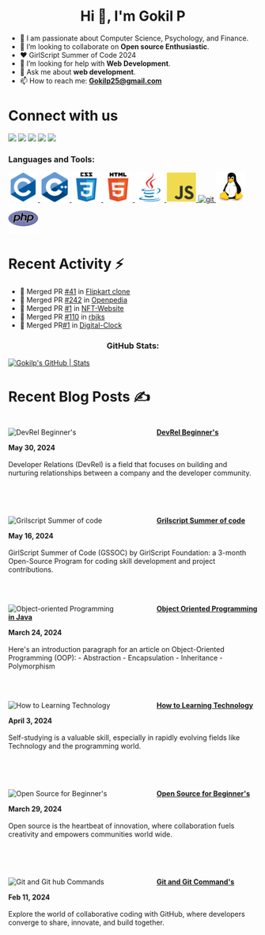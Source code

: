 <h1 align="center">Hi 👋, I'm Gokil P</h1>

- 💜 I am passionate about Computer Science, Psychology, and Finance.
- 👯 I’m looking to collaborate on **Open source Enthusiastic**.
- ❤️ GirlScript Summer of Code 2024
- 🤝 I’m looking for help with **Web Development**.
- 💬 Ask me about **web development**.
- 📫 How to reach me: **Gokilp25@gmail.com**


# Connect with us

<a href="https://discord.com/invite/1120044400043630692"><img src="https://img.icons8.com/color/2x/discord--v2.png" height="60px"></img></a>
<a href="https://github.com/Gokilp"><img src="https://user-images.githubusercontent.com/91791257/235086411-9ec7aa5e-c095-44ce-b9e6-57b3bc3fead2.png" height="60px"></img></a>
<a href="https://twitter.com/gokilp_25"><img src="https://i.postimg.cc/pVqVTNJd/X-logo.png" height="60px"></img></a>
<a href="https://www.linkedin.com/in/gokilp/"><img src="https://img.icons8.com/fluency/2x/linkedin.png" height="60px"></img></a>
<a href="https://gokilp.hashnode.dev/"><img src="https://user-images.githubusercontent.com/91791257/235087337-b2a7d9c1-d07d-4d07-8f59-51ef37206a62.png" height="55px"></img></a>

<h3 align="left">Languages and Tools:</h3>
<p align="left">
    <a href="https://www.cprogramming.com/" target="_blank" rel="noreferrer">
        <img src="https://raw.githubusercontent.com/devicons/devicon/master/icons/c/c-original.svg" alt="c" width="60" height="60"/>
    </a>
    <a href="https://www.w3schools.com/cpp/" target="_blank" rel="noreferrer">
        <img src="https://raw.githubusercontent.com/devicons/devicon/master/icons/cplusplus/cplusplus-original.svg" alt="cplusplus" width="60" height="60"/>
    </a>
    <a href="https://www.w3schools.com/css/" target="_blank" rel="noreferrer">
        <img src="https://raw.githubusercontent.com/devicons/devicon/master/icons/css3/css3-original-wordmark.svg" alt="css3" width="60" height="60"/>
    </a>
    <a href="https://www.w3.org/html/" target="_blank" rel="noreferrer">
        <img src="https://raw.githubusercontent.com/devicons/devicon/master/icons/html5/html5-original-wordmark.svg" alt="html5" width="60" height="60"/>
    </a>
    <a href="https://www.java.com" target="_blank" rel="noreferrer">
        <img src="https://raw.githubusercontent.com/devicons/devicon/master/icons/java/java-original.svg" alt="java" width="60" height="60"/>
    </a>
    <a href="https://developer.mozilla.org/en-US/docs/Web/JavaScript" target="_blank" rel="noreferrer">
        <img src="https://raw.githubusercontent.com/devicons/devicon/master/icons/javascript/javascript-original.svg" alt="javascript" width="60" height="60"/>
    </a>
    <a href="https://git-scm.com/" target="_blank" rel="noreferrer">
        <img src="https://www.vectorlogo.zone/logos/git-scm/git-scm-icon.svg" alt="git" width="60" height="60"/>
    </a>
    <a href="https://www.linux.org/" target="_blank" rel="noreferrer">
        <img src="https://raw.githubusercontent.com/devicons/devicon/master/icons/linux/linux-original.svg" alt="linux" width="60" height="60"/>
    </a>
    <a href="https://www.php.net" target="_blank" rel="noreferrer">
        <img src="https://raw.githubusercontent.com/devicons/devicon/master/icons/php/php-original.svg" alt="php" width="60" height="60"/>
    </a>
</p>



# Recent Activity :zap:

<!--START_SECTION:activity-->

- 🎉 Merged PR [#41](https://github.com/arghadipmanna101/Flipkart_Clone/pull/41) in [Flipkart clone](https://github.com/arghadipmanna101/Flipkart_Clone)
- 🎉 Merged PR [#242](https://github.com/Sriparno08/Openpedia/issues/242) in [Openpedia](https://github.com/Sriparno08/Openpedia)
- 🎉 Merged PR [#1](https://github.com/surendar-05/NFT-Website/pull/1#event-11912043004) in [NFT-Website](https://github.com/surendar-05/NFT-Website)
- 🎉 Merged PR [#110](https://github.com/rbjks/rbjks.github.io/issues/110) in [rbjks](https://github.com/rbjks)
- 🎉 Merged PR[#1](https://github.com/surendar-05/Digital-Clock/pull/1#issuecomment-2016544770) in [Digital-Clock](https://github.com/surendar-05/Digital-Clock)

<!--END_SECTION:activity-->

<h3 align="center">GitHub Stats:</h3>
 
[![Gokilp's GitHub | Stats](https://stats.quine.sh/Gokilp/github?theme=dark)](https://quine.sh?utm_source=widgets&utm_campaign=Gokilp)

<!-- BLOG-POST-LIST:START -->

# Recent Blog Posts ✍️

<!-- Frist Blog Post --> 
<p align="left">
    <a href="https://gokilp.co/importance-of-devrel-beginners" title="DevRel Beginner's ">
        <br> 
        <img src="https://cdn.hashnode.com/res/hashnode/image/upload/v1717129805734/aadec3b8-f9ad-42ff-b7f1-152ec20c6379.jpeg?w=1600&h=840&fit=crop&crop=entropy&auto=compress,format&format=webp"
            alt="DevRel Beginner's" width="300px" align="left" />
    </a>
    <a href="https://gokilp.co/devrel-beginners" title="DevRel Beginner's">
        <strong>DevRel Beginner's</strong>
    </a>
    <div>
        <strong> May 30, 2024</strong> 
        <br> 
        <br>
    Developer Relations (DevRel) is a field that focuses on building and nurturing relationships between a company and the developer community.
    </div>
</p>
<br>
<br>


<!-- Second Blog Post --> 
<p align="left">
    <a href="https://gokilp.hashnode.dev/grilscript-summer-of-code" title="Grilscript Summer of code">
        <br> 
        <img src="https://cdn.hashnode.com/res/hashnode/image/upload/v1715871777968/895ccd84-4cee-4294-9434-77700fa9c7db.jpeg?w=1600&h=840&fit=crop&crop=entropy&auto=compress,format&format=webp"
            alt="Grilscript Summer of code" width="300px" align="left" />
    </a>
    <a href="https://gokilp.co/grilscript-summer-of-code" title="Grilscript Summer of code">
        <strong>Grilscript Summer of code</strong>
    </a>
    <div>
        <strong> May 16, 2024</strong> 
        <br> 
        <br>
    GirlScript Summer of Code (GSSOC) by GirlScript Foundation: a 3-month Open-Source Program for coding skill development and project contributions.
    </div>
</p>
<br>
<br>

<!-- Third Blog Post --> 
<p align="left">
    <a href="https://gokilp.hashnode.dev/object-oriented-programming-in-java" title="Object-oriented Programming in Java">
        <img src="https://cdn.hashnode.com/res/hashnode/image/stock/unsplash/bdZ3bzRde5g/upload/bb469fba9bf304477bc2051050f0680c.jpeg?w=1600&h=840&fit=crop&crop=entropy&auto=compress,format&format=webp" alt="Object-oriented Programming" width="300px" align="left" />
    </a>
    <a href="https://gokilp.hashnode.dev/object-oriented-programming-in-java" title="Object-oriented Programming in JAVA"><strong> Object Oriented Programming in Java </strong></a>
    <div><strong>March 24, 2024</strong></div>
    <br/>
    Here's an introduction paragraph for an article on Object-Oriented Programming (OOP): 
    - Abstraction
    - Encapsulation
    - Inheritance
    - Polymorphism
</p>
<br/>
<br>
<!-- Four Blog Post --> 
<p align="left">
    <a href="https://gokilp.hashnode.dev/self-study-success-empowering-your-learning-journey-in-technology" title="How to learning in Technology">
        <img src="https://cdn.hashnode.com/res/hashnode/image/stock/unsplash/Q1p7bh3SHj8/upload/6743339dbdac52d5d46ebf3be237e4f2.jpeg?w=1600&h=840&fit=crop&crop=entropy&auto=compress,format&format=webp" alt="How to Learning Technology" width="300px" align="left" />
    </a>
    <a href="https://gokilp.hashnode.dev/self-study-success-empowering-your-learning-journey-in-technology" title="How to Learning Technology">
        <strong>How to Learning Technology</strong>
    </a>
    <div>
        <strong> April 3, 2024</strong> 
        <br>
        <br>
        Self-studying is a valuable skill, especially in rapidly evolving fields like Technology and the programming world.
    </div>
</p>
<br>
<br>
<!-- Fifth Blog Post --> 
<p align="left">
    <a href="https://gokilp.hashnode.dev/guide-for-beginners-in-open-source-development?source=more_articles_bottom_blogs" title="Open Source for Beginner's">
        <br>
        <img src="https://cdn.hashnode.com/res/hashnode/image/stock/unsplash/FQgI8AD-BSg/upload/0c99e49b19110d26336ddedb0f3dc5ef.jpeg?w=1600&h=840&fit=crop&crop=entropy&auto=compress,format&format=webp" alt="Open Source for Beginner's" width="300px" align="left" />
    </a>
    <a href="https://gokilp.hashnode.dev/guide-for-beginners-in-open-source-development?source=more_articles_bottom_blogs" title="Open Source for Beginner's">
        <strong>Open Source for Beginner's</strong>
    </a>
    <div>
        <strong> March  29, 2024</strong> 
        <br>
        <br>
        Open source is the heartbeat of innovation, where collaboration fuels creativity and empowers communities world wide.
    </div>
</p>
<br>
<br>
<!-- Six  blog post -->
<p align="left">
    <a href="https://gokilp.hashnode.dev/git-and-github-commands" title="Git and GitHub Command's">
        <br> 
        <img src="https://cdn.hashnode.com/res/hashnode/image/stock/unsplash/UT8LMo-wlyk/upload/71221e4a43c1cf3baf0b59d0fa5505de.jpeg?w=1600&h=840&fit=crop&crop=entropy&auto=compress,format&format=webp" alt="Git and Git hub Commands" width="300px" align="left" />
    </a>
    <a href="https://gokilp.hashnode.dev/git-and-github-commands" title="Git and GitHub Command's">
        <strong>Git and Git Command's</strong>
    </a>
    <div>
        <strong> Feb 11, 2024</strong> 
        <br> 
        <br>
      Explore the world of collaborative coding with GitHub, where developers converge to share, innovate, and build together.
    </div>
</p>
<br>
<br>
<!-- BLOG-POST-LIST:END -->
